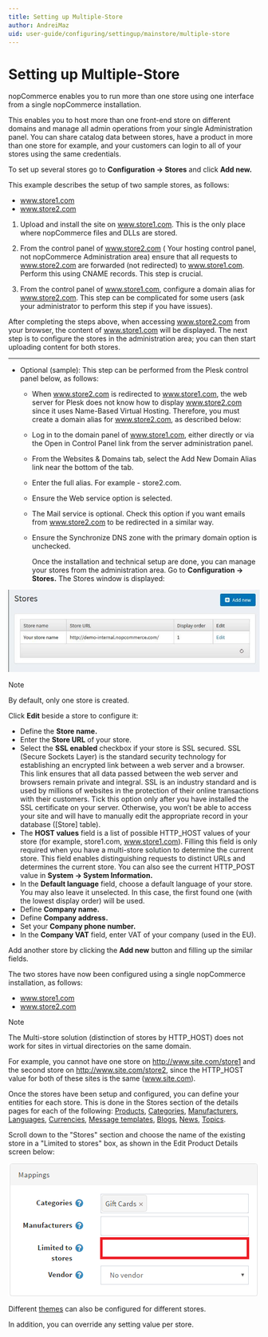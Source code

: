 ```yaml
---
title: Setting up Multiple-Store
author: AndreiMaz
uid: user-guide/configuring/settingup/mainstore/multiple-store
---
```

# Setting up Multiple-Store

nopCommerce enables you to run more than one store using one interface from a single nopCommerce installation.

This enables you to host more than one front-end store on different domains and manage all admin operations from your single Administration panel. You can share catalog data between stores, have a product in more than one store for example, and your customers can login to all of your stores using the same credentials.

To set up several stores go to **Configuration → Stores** and click **Add new.**

This example describes the setup of two sample stores, as follows:

* www.store1.com
* www.store2.com

1. Upload and install the site on www.store1.com. This is the only place where nopCommerce files and DLLs are stored.

1. From the control panel of www.store2.com ( Your hosting control panel, not nopCommerce Administration area) ensure that all requests to www.store2.com are forwarded (not redirected) to www.store1.com. Perform this using CNAME records. This step is crucial.

1. From the control panel of www.store1.com, configure a domain alias for www.store2.com. This step can be complicated for some users (ask your administrator to perform this step if you have issues).

After completing the steps above, when accessing www.store2.com from your browser, the content of www.store1.com will be displayed. The next step is to configure the stores in the administration area; you can then start uploading content for both stores.

_____________________________________

* Optional (sample): This step can be performed from the Plesk control panel below, as follows:

  * When www.store2.com is redirected to www.store1.com, the web server for Plesk does not know how to display www.store2.com since it uses Name-Based Virtual Hosting. Therefore, you must create a domain alias for www.store2.com, as described below:

  * Log in to the domain panel of www.store1.com, either directly or via the Open in Control Panel link from the server administration panel.

  * From the Websites & Domains tab, select the Add New Domain Alias link near the bottom of the tab.

  * Enter the full alias. For example - store2.com.

  * Ensure the Web service option is selected.

  * The Mail service is optional. Check this option if you want emails from www.store2.com to be redirected in a similar way.

  * Ensure the Synchronize DNS zone with the primary domain option is unchecked.

    Once the installation and technical setup are done, you can manage your stores from the administration area. Go to **Configuration → Stores.** The Stores window is displayed:

![store window](_static/multiple-store/36381788.png)

> [!NOTE]
> By default, only one store is created.

Click **Edit** beside a store to configure it:

* Define the **Store name.**
* Enter the **Store URL** of your store.
* Select the **SSL enabled** checkbox if your store is SSL secured. SSL (Secure Sockets Layer) is the standard security technology for establishing an encrypted link between a web server and a browser. This link ensures that all data passed between the web server and browsers remain private and integral. SSL is an industry standard and is used by millions of websites in the protection of their online transactions with their customers. Tick this option only after you have installed the SSL certificate on your server. Otherwise, you won’t be able to access your site and will have to manually edit the appropriate record in your database ([Store] table).
* The **HOST values** field is a list of possible HTTP_HOST values of your store (for example, store1.com, www.store1.com). Filling this field is only required when you have a multi-store solution to determine the current store. This field enables distinguishing requests to distinct URLs and determines the current store. You can also see the current HTTP_POST value in **System → System Information.**
* In the **Default language** field, choose a default language of your store. You may also leave it unselected. In this case, the first found one (with the lowest display order) will be used.
* Define **Company name.**
* Define **Company address.**
* Set your **Company phone number.**
* In the **Company VAT** field, enter VAT of your company (used in the EU).

Add another store by clicking the **Add new** button and filling up the similar fields.

The two stores have now been configured using a single nopCommerce installation, as follows:

* www.store1.com
* www.store2.com

> [!NOTE]
> The Multi-store solution (distinction of stores by HTTP_HOST) does not work for sites in virtual directories on the same domain.

For example, you cannot have one store on <http://www.site.com/store1> and the second store on <http://www.site.com/store2>, since the HTTP_HOST value for both of these sites is the same (www.site.com).

Once the stores have been setup and configured, you can define your entities for each store. This is done in the Stores section of the details pages for each of the following: [Products](xref:en-US/user-guide/running/product-management/products/index), [Categories](xref:en-US/user-guide/running/product-management/categories), [Manufacturers](xref:en-US/user-guide/running/product-management/manufacturers), [Languages](xref:en-US/user-guide/configuring/settingup/mainstore/languages), [Currencies](xref:en-US/user-guide/configuring/settingup/payments/currencies), [Message templates](xref:en-US/user-guide/marketing/content/message-templates), [Blogs](xref:en-US/user-guide/marketing/content/blog/index), [News](xref:en-US/user-guide/marketing/content/news/index), [Topics](xref:en-US/user-guide/marketing/content/topics).

Scroll down to the "Stores" section and choose the name of the existing store in a "Limited to stores" box, as shown in the Edit Product Details screen below:

![Mappings](_static/multiple-store/15281404.png)

Different [themes](xref:en-US/user-guide/configuring/design/installing-theme) can also be configured for different stores.

In addition, you can override any setting value per store.
